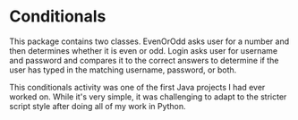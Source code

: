 # Conditionals
This package contains two classes. EvenOrOdd asks user for a number and then determines whether it is even or odd. Login asks user for username and password and compares it to the correct answers to determine if the user has typed in the matching username, password, or both.

This conditionals activity was one of the first Java projects I had ever worked on. While it's very simple, it was challenging to adapt to the stricter script style after
doing all of my work in Python.
